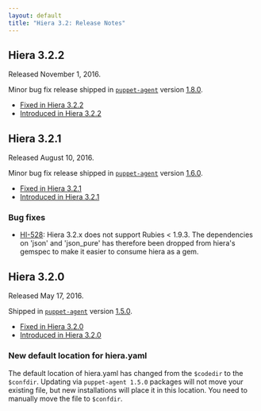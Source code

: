 ```yaml
---
layout: default
title: "Hiera 3.2: Release Notes"
---
```


[`puppet-agent`]: /puppet/4.4/reference/about_agent.html

[1.5.0]: /puppet/4.5/reference/release_notes_agent.html#puppet-agent-150
[1.6.0]: /puppet/4.6/reference/release_notes_agent.html#puppet-agent-160
[1.8.0]: /puppet/4.8/reference/release_notes_agent.html#puppet-agent-180

## Hiera 3.2.2

Released November 1, 2016.

Minor bug fix release shipped in [`puppet-agent`][] version [1.8.0][].

* [Fixed in Hiera 3.2.2](https://tickets.puppetlabs.com/issues/?jql=fixVersion%20%3D%20%27HI%203.2.2%27)
* [Introduced in Hiera 3.2.2](https://tickets.puppetlabs.com/issues/?jql=affectedVersion+%3D+%27HI+3.2.2%27)

## Hiera 3.2.1

Released August 10, 2016.

Minor bug fix release shipped in [`puppet-agent`][] version [1.6.0][].

* [Fixed in Hiera 3.2.1](https://tickets.puppetlabs.com/issues/?jql=fixVersion+%3D+%27HI+3.2.1%27)
* [Introduced in Hiera 3.2.1](https://tickets.puppetlabs.com/issues/?jql=affectedVersion+%3D+%27HI+3.2.1%27)

### Bug fixes

* [HI-528](https://tickets.puppetlabs.com/browse/HI-528): Hiera 3.2.x does not support Rubies < 1.9.3. The dependencies on 'json' and 'json_pure' has therefore been dropped from hiera's gemspec to make it easier to consume hiera as a gem.


## Hiera 3.2.0

Released May 17, 2016. 

Shipped in [`puppet-agent`][] version [1.5.0][].

* [Fixed in Hiera 3.2.0](https://tickets.puppetlabs.com/issues/?jql=fixVersion+%3D+%27HI+3.2.0%27)
* [Introduced in Hiera 3.2.0](https://tickets.puppetlabs.com/issues/?jql=affectedVersion+%3D+%27HI+3.2.0%27)

### New default location for hiera.yaml

The default location of hiera.yaml has changed from the `$codedir` to the `$confdir`. Updating via `puppet-agent 1.5.0` packages will not move your existing file, but new installations will place it in this location. You need to manually move the file to `$confdir`.